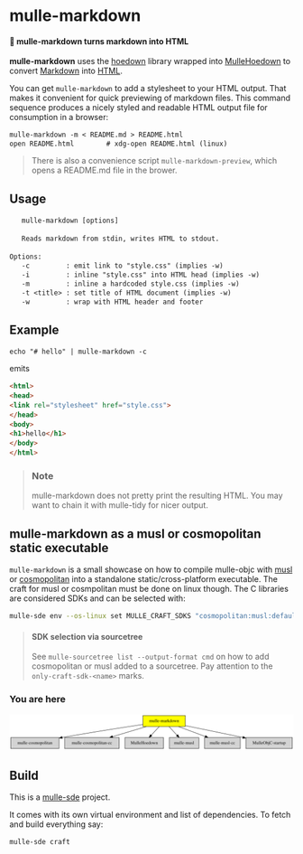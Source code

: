 # mulle-markdown

#### 👯 mulle-markdown turns markdown into HTML

**mulle-markdown** uses the [hoedown](//github.com/hoedown/hoedown)
library wrapped into [MulleHoedown](//github.com/MulleWeb/MulleHoedown) to
convert [Markdown](//en.wikipedia.org/wiki/Markdown) into
[HTML](https://en.wikipedia.org/wiki/HTML).

You can get `mulle-markdown` to add a stylesheet to your HTML output. That
makes it convenient for quick previewing of markdown files. This command
sequence produces a nicely styled and readable HTML output file for consumption
in a browser:


```console
mulle-markdown -m < README.md > README.html
open README.html        # xdg-open README.html (linux)
```

> There is also a convenience script `mulle-markdown-preview`, which opens a
> README.md file in the brower.

## Usage

```console
   mulle-markdown [options]

   Reads markdown from stdin, writes HTML to stdout.

Options:
   -c         : emit link to "style.css" (implies -w)
   -i         : inline "style.css" into HTML head (implies -w)
   -m         : inline a hardcoded style.css (implies -w)
   -t <title> : set title of HTML document (implies -w)
   -w         : wrap with HTML header and footer
```

## Example

```console
echo "# hello" | mulle-markdown -c
```

emits

```html
<html>
<head>
<link rel="stylesheet" href="style.css">
</head>
<body>
<h1>hello</h1>
</body>
</html>
```

> ### Note
>
> mulle-markdown does not pretty print the resulting HTML. You may want to
> chain it with mulle-tidy for nicer output.


## mulle-markdown as a musl or cosmopolitan static executable

`mulle-markdown` is a small showcase on how to compile mulle-objc with
[musl](//musl.libc.org) or [cosmopolitan](//justine.lol/cosmopolitan/index.html)
into a standalone static/cross-platform executable. The craft for musl or
cosmpolitan must be done on linux though.
The C libraries are considered SDKs and can be selected with:

``` sh
mulle-sde env --os-linux set MULLE_CRAFT_SDKS "cosmopolitan:musl:default"
```
> #### SDK selection via sourcetree
>
> See `mulle-sourcetree list --output-format cmd` on how to add cosmopolitan or
> musl added to a sourcetree. Pay attention to the `only-craft-sdk-<name>`
> marks.
>

### You are here

![Overview](overview.dot.svg)


## Build

This is a [mulle-sde](https://mulle-sde.github.io/) project.

It comes with its own virtual environment and list of dependencies.
To fetch and build everything say:

```
mulle-sde craft
```
